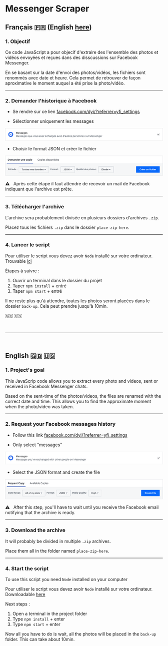 # Messenger Scraper

## Français :fr: (English [here](https://github.com/AlexBolot/messenger-scraper#english-uk-us))

### 1. Objectif
Ce code JavaScript a pour objecif d'extraire des l'ensemble des photos et vidéos envoyées et reçues dans des disscussions sur Facebook Messenger.

En se basant sur la date d'envoi des photos/vidéos, les fichiers sont renommés avec date et heure. Cela permet de retrouver de façon aproximative le moment auquel a été prise la photo/vidéo.

---

### 2. Demander l'historique à Facebook

- Se rendre sur ce lien [facebook.com/dyi/?referrer=yfi_settings](https://www.facebook.com/dyi/?referrer=yfi_settings)

- Sélectionner uniquement les messages

![Selectionner "Messages"](readme-assets/fr/selecting-messages.png)

- Choisir le format JSON et créer le fichier

![Créer la copie](readme-assets/fr/creating-copy.png)

:warning:   Après cette étape il faut attendre de recevoir un  mail de Facebook indiquant que l'archive est prête.

---

### 3. Télécharger l'archive

L'archive sera probablement divisée en plusieurs dossiers d'archives `.zip`.

Placez tous les fichiers `.zip` dans le dossier `place-zip-here`.

---

### 4. Lancer le script

Pour utiliser le script vous devez avoir `Node` installé sur votre ordinateur. Trouvable [ici](https://nodejs.org/fr/download/)

Étapes à suivre : 
1. Ouvrir un terminal dans le dossier du projet
2. Taper `npm install` + entré
3. Taper `npm start` + entré

Il ne reste plus qu'à attendre, toutes les photos seront placées dans le dossier `back-up`. Cela peut prendre jusqu'à 10min.

:uk: :us:

<br>

---

<br>

## English :uk: :us: 

### 1. Project's goal

This JavaScrip code allows you to extract every photo and videos, sent or received in Facebook Messenger chats.

Based on the sent-time of the photos/videos, the files are renamed with the correct date and time. This allows you to find the approximate moment when the photo/video was taken. 

---

### 2. Request your Facebook messages history

- Follow this link [facebook.com/dyi/?referrer=yfi_settings](https://www.facebook.com/dyi/?referrer=yfi_settings)

- Only select "messages"

![Selectionner "Messages"](readme-assets/en/selecting-messages.png)

- Select the JSON format and create the file

![Créer la copie](readme-assets/en/creating-copy.png)

:warning:   After this step, you'll have to wait until you receive the Facebook email notifying that the archive is ready.

---

### 3. Download the archive

It will probably be divided in multiple `.zip` archives.

Place them all in the folder named `place-zip-here`.

---

### 4. Start the script

To use this script you need `Node` installed on your computer

Pour utiliser le script vous devez avoir `Node` installé sur votre ordinateur. Downloadable [here](https://nodejs.org/en/download/)

Next steps :
1. Open a terminal in the project folder
2. Type `npm install` + enter
3. Type `npm start` + enter

Now all you have to do is wait, all the photos will be placed in the `back-up` folder. This can take about 10min.
